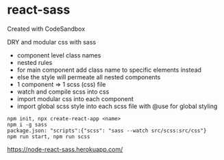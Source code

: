 # react-sass
Created with CodeSandbox

DRY and modular css with sass
- component level class names
- nested rules
- for main component add class name to specific elements instead
- else the style will permeate all nested components
- 1 component => 1 scss (css) file
- watch and compile scss into css
- import modular css into each component
- import global scss style into each scss file with @use for global styling
  
`npm init, npx create-react-app <name>`    
`npm i -g sass`    
`package.json: "scripts":{"scss": "sass --watch src/scss:src/css"}`    
`npm run start, npm run scss`  

https://node-react-sass.herokuapp.com/
